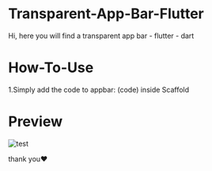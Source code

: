 # Transparent-App-Bar-Flutter
Hi, here you will find a transparent app bar - flutter - dart

# How-To-Use
  1.Simply add the code to appbar: (code) inside Scaffold  
  
# Preview  
![test](https://user-images.githubusercontent.com/125300187/225081024-5a3b25b8-9c0e-4ab6-bc30-dd30a4fd14dc.jpeg)  

thank you♥
